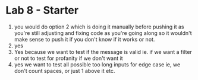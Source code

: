 # Lab 8 - Starter
1. you would do option 2 which is doing it manually before pushing it as you're still adjusting and fixing code as you're going along so it wouldn't make sense to push it if you don't know if it works or not. 
2. yes
3. Yes because we want to test if the message is valid ie. if we want a filter or not to test for profanity if we don't want it
4. yes we want to test all possible too long inputs for edge case ie, we don't count spaces, or just 1 above it etc.